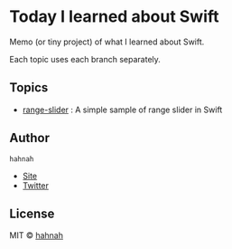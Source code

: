 # Today I learned about Swift

Memo (or tiny project) of what I learned about Swift.

Each topic uses each branch separately.

## Topics

+ [range-slider](https://github.com/hahnah/til-swift/tree/range-slider) : A simple sample of range slider in Swift

## Author

`hahnah`

+ [Site](https://superhahnah.com)
+ [Twitter](https://twitter.com/superhahnah)

## License

MIT © [hahnah](https://superhahnah.com)